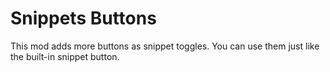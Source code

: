# Snippets Buttons

This mod adds more buttons as snippet toggles. You can use them just like the built-in snippet button.
